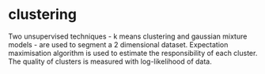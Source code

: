# clustering
Two unsupervised techniques - k means clustering and gaussian mixture models - are used to segment a 2 dimensional dataset. Expectation maximisation algorithm is used to estimate the responsibility of each cluster. The quality of clusters is measured with log-likelihood of data. 
